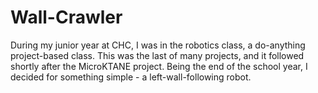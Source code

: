 # Wall-Crawler

During my junior year at CHC, I was in the robotics class, a do-anything project-based class. This was the last of many projects, and it followed shortly after the MicroKTANE project. Being the end of the school year, I decided for something simple - a left-wall-following robot.
